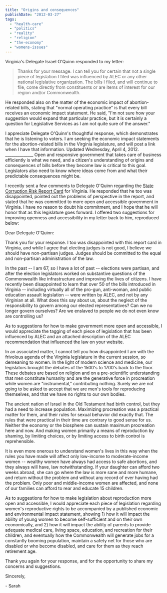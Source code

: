 ```yaml
---
title: "Origins and consequences"
publishDate: "2012-03-27"
tags: 
  - "health-care"
  - "politics"
  - "reality"
  - "religion"
  - "the-economy"
  - "womens-issues"
---
```


Virginia's Delegate Israel O'Quinn responded to my letter:

> Thanks for your message. I can tell you for certain that not a single piece of legislation I filed was influenced by ALEC or any other national legislative organization. The bills I filed, and will continue to file, come directly from constituents or are items of interest for our region and/or Commonwealth.

He responded also on the matter of the economic impact of abortion-related bills, stating that "normal operating practice" is that every bill receives an economic impact statement. He said, "I'm not sure how your suggestion would expand that particular practice, but it is certainly a question for Legislative Services as I am not quite sure of the answer."

I appreciate Delegate O'Quinn's thoughtful response, which demonstrates that he is listening to voters. I am seeking the economic impact statements for the abortion-related bills in the Virginia legislature, and will post a link when I have that information. Updated Wednesday, April 4, 2012. \_\_\_\_\_\_\_\_\_\_\_\_\_\_ Open and responsive government that takes care of business efficiently is what we need, and a citizen's understanding of origins and consequences of bills before they become law is critical to this goal. Legislators also need to know where ideas come from and what their predictable consequences might be.

I recently sent a few comments to Delegate O'Quinn regarding the [State Corruption Risk Report Card](http://www.stateintegrity.org/virginia) for Virginia. He responded that he too was disappointed, pointed out the problems of perspective in the report, and stated that he was committed to more open and accessible government in Virginia. I have no reason to doubt his commitment, and I hope that he will honor that as this legislature goes forward. I offered two suggestions for improving openness and accessibility in my letter back to him, reproduced below:

Dear Delegate O'Quinn:

Thank you for your response. I too was disappointed with this report card in Virginia, and while I agree that electing judges is not good, I believe we should have non-partisan judges. Judges should be committed to the equal and non-partisan administration of the law.

In the past -- I am 67, so I have a lot of past -- elections were partisan, and after the election legislators worked on substantive questions of the Commonwealth like infrastructure and improving the lives of citizens. I have recently been disappointed to learn that over 50 of the bills introduced in Virginia -- including virtually all of the pro-gun, anti-woman, and public education assault legislation -- were written by ALEC, and not by any Virginian at all. What does this say about us, about the neglect of the responsibility to govern among our elected representatives? Can we no longer govern ourselves? Are we enslaved to people we do not even know are controlling us?

As to suggestions for how to make government more open and accessible, I would appreciate the tagging of each piece of legislation that has been influenced by ALEC and an attached description of the ALEC recommendation that influenced the law on your website.

In an associated matter, I cannot tell you how disappointed I am with the frivolous agenda of the Virginia legislature in the current session, so demeaning to women. In the light of modern science and medicine, our legislators brought the debates of the 1500's to 1700's back to the floor. These debates are based on religion and on a pre-scientific understanding that men constitute humanity and are the generative force in procreation while women are "instrumental," contributing nothing. Surely we are not going to be asked to accept that we are men's tools for reproducing themselves, and that we have no rights to our own bodies.

The ancient nation of Israel in the Old Testament had birth control, but they had a need to increase population. Maximizing procreation was a practical matter for them, and their rules for sexual behavior did exactly that. The rules that were practical in their time are contrary to good sense for us. Neither the economy or the biosphere can sustain maximum procreation here and now. And making women primarily a means of reproduction by shaming, by limiting choices, or by limiting access to birth control is reprehensible.

It is even more onerous to understand women's lives in this way when the rules you have made will affect only low-income to moderate-income women -- wealthy women have always had access to safe abortions, and they always will have, law notwithstanding. If your daughter can afford two weeks abroad, she can go where the law is more sane and more humane, and return without the problem and without any record of ever having had the problem. Only poor and middle-income women are affected, and none of our families can afford to rear and educate 15 children.

As to suggestions for how to make legislation about reproduction more open and accessible, I would appreciate each piece of legislation regarding women's reproductive rights to be accompanied by a published economic and environmental impact statement, showing 1) how it will impact the ability of young women to become self-sufficient and on their own economically, and 2) how it will impact the ability of parents to provide adequate medical care, living space, education, and recreation for their children, and eventually how the Commonwealth will generate jobs for a constantly booming population, maintain a safety net for those who are disabled or who become disabled, and care for them as they reach retirement age.

Thank you again for your response, and for the opportunity to share my concerns and suggestions.

Sincerely,

\- Sarah
